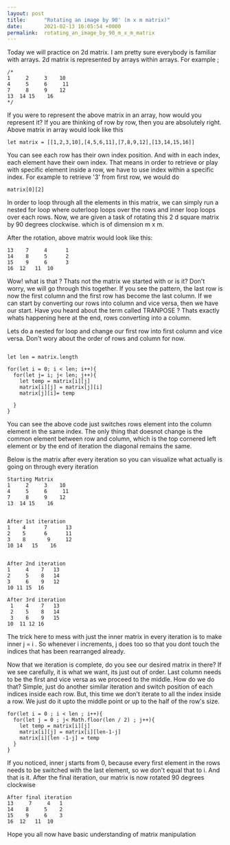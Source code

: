 ```yaml
---
layout: post
title:      "Rotating an image by 90' (m x m matrix)"
date:       2021-02-13 16:05:54 +0000
permalink:  rotating_an_image_by_90_m_x_m_matrix
---
```



Today we will practice on 2d matrix. I am pretty sure everybody is familiar with arrays. 2d matrix is represented by arrays within arrays. For example ; 

```
/*
1     2     3    10
4     5     6     11
7     8     9    12
13  14 15    16
*/
```

If you were to represent the above matrix in an array, how would you represent it? If you are thinking of row by row, then you are absolutely right. Above matrix in array would look like this

```
let matrix = [[1,2,3,10],[4,5,6,11],[7,8,9,12],[13,14,15,16]]
```

You can see each row has their own index position. And with in each index, each element have their own index. That means in order to retrieve or play with specific element inside a row, we have to use index within a specific index. For example to retrieve '3' from first row, we would do 

```
matrix[0][2]
```

In order to loop through all the elements in this matrix, we can simply run a nested for loop where outerloop loops over the rows and inner loop loops over each rows. Now, we are given a task of rotating this 2 d square matrix by 90 degrees clockwise. which is of dimension m x m. 

After the rotation, above matrix would look like this:
```
13    7     4      1   
14    8     5      2
15    9     6      3
16  12   11  10
```

Wow! what is that ? Thats not the matrix we started with or is it? Don't worry, we will go through this together. If you see the pattern, the last row is now the first column and the first row has become the last column. If we can start by converting our rows into column and vice versa, then we have our start. Have you heard about the term called TRANPOSE ? Thats exactly whats happening here at the end, rows converting into a column. 

Lets do a nested for loop and change our first row into first column and vice versa. Don't wory about the order of rows and column for now. 

```

let len = matrix.length

for(let i = 0; i < len; i++){
  for(let j= i; j< len; j++){
    let temp = matrix[i][j]
    matrix[i][j] = matrix[j][i]
    matrix[j][i]= temp

  }
}
```
You can see the above code just switches rows element into the column element in the same index. The only thing that doesnot change is the common element between row and column, which is the top cornered left element or by the end of iteration the diagonal remains the same.

Below is the matrix after every iteration so you can visualize what actually is going on through every iteration

```
Starting Matrix
1     2     3    10
4     5     6     11
7     8     9    12
13  14 15    16


After 1st iteration 
1    4      7      13
2    5      6      11
3    8       9     12
10 14   15    16


After 2nd iteration
1     4    7   13 
2     5    8   14
3     6    9   12
10 11 15  16

After 3rd iteration
 1    4    7   13 
 2    5    8   14
 3    6    9   15
10  11 12 16
```

The trick here to mess with just the inner matrix in every iteration is to make inner j = i . So whenever i increments, j does too so that you dont touch the indices that has been rearranged already.

Now that we iteration is complete, do you see our desired matrix in there? If we see carefully, it is what we want, its just out of order. Last column needs to be the first and vice versa as we proceed to the middle. How do we do that? Simple, just do another similar iteration and switch position of each indices inside each row. But, this time we don't iterate to all the index inside a row. We just do it upto the middle point or up to the half of the row's size.

```
for(let i = 0 ; i < len ; i++){
  for(let j = 0 ; j< Math.floor(len / 2) ; j++){
    let temp = matrix[i][j]
    matrix[i][j] = matrix[i][len-1-j]
    matrix[i][len -1-j] = temp
  }
}

```


If you noticed, inner j starts from 0, because every first element in the rows needs to be switched with the last element, so we don't equal that to i. And that is it. After the final iteration, our matrix is now rotated 90 degrees clockwise 

```
After final iteration
13     7     4   1   
14    8     5    2
15    9     6    3
16  12   11  10
```

Hope you all now have basic understanding of matrix manipulation



